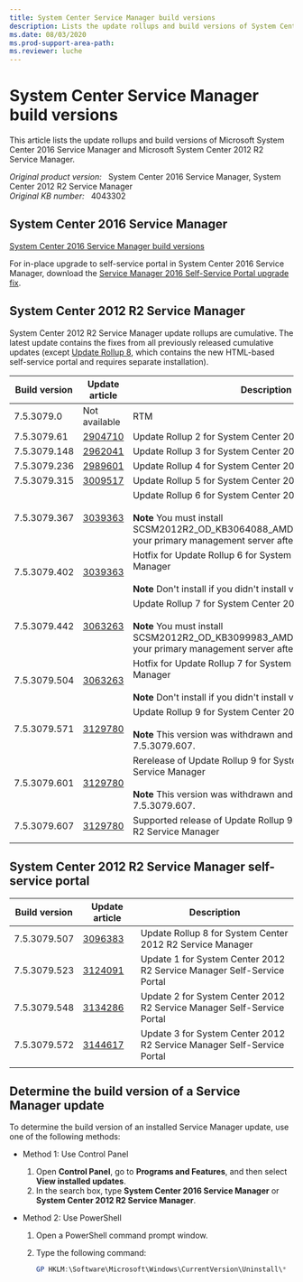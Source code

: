 ```yaml
---
title: System Center Service Manager build versions
description: Lists the update rollups and build versions of System Center 2016 Service Manager and System Center 2012 R2 Service Manager.
ms.date: 08/03/2020
ms.prod-support-area-path: 
ms.reviewer: luche
---
```

# System Center Service Manager build versions

This article lists the update rollups and build versions of Microsoft System Center 2016 Service Manager and Microsoft System Center 2012 R2 Service Manager.

_Original product version:_ &nbsp; System Center 2016 Service Manager, System Center 2012 R2 Service Manager  
_Original KB number:_ &nbsp; 4043302

## System Center 2016 Service Manager

[System Center 2016 Service Manager build versions](/system-center/scsm/release-build-versions)

For in-place upgrade to self-service portal in System Center 2016 Service Manager, download the [Service Manager 2016 Self-Service Portal upgrade fix](https://www.microsoft.com/download/details.aspx?id=54060).

## System Center 2012 R2 Service Manager

System Center 2012 R2 Service Manager update rollups are cumulative. The latest update contains the fixes from all previously released cumulative updates (except [Update Rollup 8](https://support.microsoft.com/help/3124091), which contains the new HTML-based self-service portal and requires separate installation).

|Build version|Update article|Description|
|---|---|---|
|7.5.3079.0|Not available|RTM|
|7.5.3079.61| [2904710](https://support.microsoft.com/help/2904710)|Update Rollup 2 for System Center 2012 R2 Service Manager|
|7.5.3079.148| [2962041](https://support.microsoft.com/help/2962041)|Update Rollup 3 for System Center 2012 R2 Service Manager|
|7.5.3079.236| [2989601](https://support.microsoft.com/help/2989601)|Update Rollup 4 for System Center 2012 R2 Service Manager|
|7.5.3079.315| [3009517](https://support.microsoft.com/help/3009517)|Update Rollup 5 for System Center 2012 R2 Service Manager|
|7.5.3079.367| [3039363](https://support.microsoft.com/help/3039363)|Update Rollup 6 for System Center 2012 R2 Service Manager <br/><br/>**Note** You must install SCSM2012R2_OD_KB3064088_AMD64_7.5.3079.402.exe on your primary management server after you deploy this update.|
|7.5.3079.402| [3039363](https://support.microsoft.com/help/3039363)|Hotfix for Update Rollup 6 for System Center 2012 R2 Service Manager <br/><br/> **Note** Don't install if you didn't install version 7.5.3079.367.|
|7.5.3079.442| [3063263](https://support.microsoft.com/help/3063263)|Update Rollup 7 for System Center 2012 R2 Service Manager <br/><br/> **Note** You must install SCSM2012R2_OD_KB3099983_AMD64_7.5.3079.504.exe on your primary management server after you deploy this update.|
|7.5.3079.504| [3063263](https://support.microsoft.com/help/3063263)|Hotfix for Update Rollup 7 for System Center 2012 R2 Service Manager <br/><br/> **Note** Don't install if you didn't install version 7.5.3079.442.|
|7.5.3079.571| [3129780](https://support.microsoft.com/help/3129780)|Update Rollup 9 for System Center 2012 R2 Service Manager <br/><br/> **Note** This version was withdrawn and replaced by 7.5.3079.607.|
|7.5.3079.601| [3129780](https://support.microsoft.com/help/3129780)|Rerelease of Update Rollup 9 for System Center 2012 R2 Service Manager <br/><br/> **Note** This version was withdrawn and replaced by 7.5.3079.607.|
|7.5.3079.607| [3129780](https://support.microsoft.com/help/3129780)|Supported release of Update Rollup 9 for System Center 2012 R2 Service Manager|
||||

## System Center 2012 R2 Service Manager self-service portal

|Build version|Update article|Description|
|---|---|---|
|7.5.3079.507| [3096383](https://support.microsoft.com/help/3096383)|Update Rollup 8 for System Center 2012 R2 Service Manager|
|7.5.3079.523| [3124091](https://support.microsoft.com/help/3124091)|Update 1 for System Center 2012 R2 Service Manager Self-Service Portal|
|7.5.3079.548| [3134286](https://support.microsoft.com/help/3134286)|Update 2 for System Center 2012 R2 Service Manager Self-Service Portal|
|7.5.3079.572| [3144617](https://support.microsoft.com/help/3144617)|Update 3 for System Center 2012 R2 Service Manager Self-Service Portal|
||||

## Determine the build version of a Service Manager update

To determine the build version of an installed Service Manager update, use one of the following methods:

- Method 1: Use Control Panel

  1. Open **Control Panel**, go to **Programs and Features**, and then select **View installed updates**.
  2. In the search box, type **System Center 2016 Service Manager** or **System Center 2012 R2 Service Manager**.

- Method 2: Use PowerShell

  1. Open a PowerShell command prompt window.
  2. Type the following command:

     ```powershell
     GP HKLM:\Software\Microsoft\Windows\CurrentVersion\Uninstall\*  | ?{$_.DisplayName -like "*System Center*"} | FT DisplayName, DisplayVersion, InstallDate
     ```
